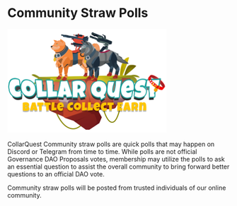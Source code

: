 # Community Straw Polls

![CollarQuest a Metaverse Play2Earn Ecosystem](../../.gitbook/assets/CQ-Title.png)

CollarQuest Community straw polls are quick polls that may happen on Discord or Telegram from time to time.  While polls are not official Governance DAO Proposals votes, membership may utilize the polls to ask an essential question to assist the overall community to bring forward better questions to an official DAO vote.

Community straw polls will be posted from trusted individuals of our online community.
